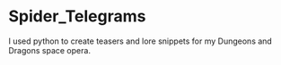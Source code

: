# Spider_Telegrams
I used python to create teasers and lore snippets for my Dungeons and Dragons space opera.
